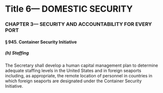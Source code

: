 
# Title 6— DOMESTIC SECURITY
### CHAPTER 3— SECURITY AND ACCOUNTABILITY FOR EVERY PORT
#### § 945. Container Security Initiative
##### (h) Staffing

The Secretary shall develop a human capital management plan to determine adequate staffing levels in the United States and in foreign seaports including, as appropriate, the remote location of personnel in countries in which foreign seaports are designated under the Container Security Initiative.
